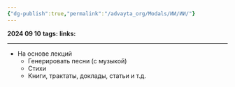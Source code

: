 ```yaml
---
{"dg-publish":true,"permalink":"/advayta_org/Modals/ИИ/ИИ/"}
---
```


**2024 09 10**
**tags:**
**links:** 

---
- На основе лекций
	- Генерировать песни (с музыкой)
	- Стихи
	- Книги, трактаты, доклады, статьи и т.д.